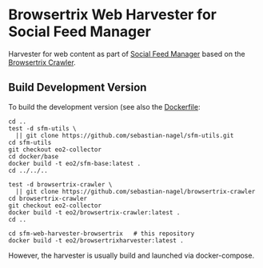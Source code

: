 # Browsertrix Web Harvester for Social Feed Manager

Harvester for web content as part of [Social Feed Manager](https://gwu-libraries.github.io/sfm-ui/) based on the [Browsertrix Crawler](https://github.com/webrecorder/browsertrix-crawler).



## Build Development Version

To build the development version (see also the [Dockerfile](./Dockerfile):
```
cd ..
test -d sfm-utils \
  || git clone https://github.com/sebastian-nagel/sfm-utils.git
cd sfm-utils
git checkout eo2-collector
cd docker/base
docker build -t eo2/sfm-base:latest .
cd ../../..

test -d browsertrix-crawler \
  || git clone https://github.com/sebastian-nagel/browsertrix-crawler
cd browsertrix-crawler
git checkout eo2-collector
docker build -t eo2/browsertrix-crawler:latest .
cd ..

cd sfm-web-harvester-browsertrix   # this repository
docker build -t eo2/browsertrixharvester:latest .
```

However, the harvester is usually build and launched via docker-compose.

